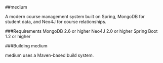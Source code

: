 ##medium


A modern course management system built on Spring, MongoDB for student data, and Neo4J for course relationships.


###Requirements
MongoDB 2.6 or higher
Neo4J 2.0 or higher
Spring Boot 1.2 or higher


###Building medium


medium uses a Maven-based build system.


